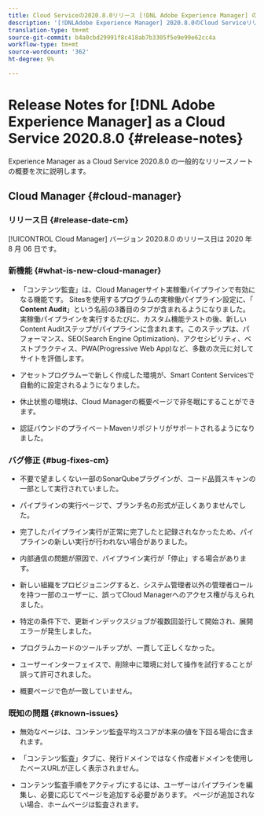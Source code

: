 ```yaml
---
title: Cloud Serviceの2020.8.0リリース [!DNL Adobe Experience Manager] のリリースノート。
description: '[!DNLAdobe Experience Manager] 2020.8.0のCloud Serviceリリースノートとして。'
translation-type: tm+mt
source-git-commit: b4a0cbd29991f8c418ab7b3305f5e9e99e62cc4a
workflow-type: tm+mt
source-wordcount: '362'
ht-degree: 9%

---
```



# Release Notes for [!DNL Adobe Experience Manager] as a Cloud Service 2020.8.0 {#release-notes}

Experience Manager as a Cloud Service 2020.8.0 の一般的なリリースノートの概要を次に説明します。

## Cloud Manager {#cloud-manager}

### リリース日 {#release-date-cm}

[!UICONTROL Cloud Manager] バージョン 2020.8.0 のリリース日は 2020 年 8 月 06 日です。

### 新機能 {#what-is-new-cloud-manager}

* 「コンテンツ監査」は、Cloud Managerサイト実稼働パイプラインで有効になる機能です。 Sitesを使用するプログラムの実稼働パイプライン設定に、「 **Content Audit**」という名前の3番目のタブが含まれるようになりました。 実稼働パイプラインを実行するたびに、カスタム機能テストの後、新しいContent Auditステップがパイプラインに含まれます。このステップは、パフォーマンス、SEO(Search Engine Optimization)、アクセシビリティ、ベストプラクティス、PWA(Progressive Web App)など、多数の次元に対してサイトを評価します。

* アセットプログラムーで新しく作成した環境が、Smart Content Servicesで自動的に設定されるようになりました。

* 休止状態の環境は、Cloud Managerの概要ページで非冬眠にすることができます。

* 認証バウンドのプライベートMavenリポジトリがサポートされるようになりました。

### バグ修正 {#bug-fixes-cm}

* 不要で望ましくない一部のSonarQubeプラグインが、コード品質スキャンの一部として実行されていました。

* パイプラインの実行ページで、ブランチ名の形式が正しくありませんでした。

* 完了したパイプライン実行が正常に完了したと記録されなかったため、パイプラインの新しい実行が行われない場合がありました。

* 内部通信の問題が原因で、パイプライン実行が「停止」する場合があります。

* 新しい組織をプロビジョニングすると、システム管理者以外の管理者ロールを持つ一部のユーザーに、誤ってCloud Managerへのアクセス権が与えられました。

* 特定の条件下で、更新インデックスジョブが複数回並行して開始され、展開エラーが発生しました。

* プログラムカードのツールチップが、一貫して正しくなかった。

* ユーザーインターフェイスで、削除中に環境に対して操作を試行することが誤って許可されました。

* 概要ページで色が一致していません。

### 既知の問題 {#known-issues}

* 無効なページは、コンテンツ監査平均スコアが本来の値を下回る場合に含まれます。

* 「コンテンツ監査」タブに、発行ドメインではなく作成者ドメインを使用したベースURLが正しく表示されません。

* コンテンツ監査手順をアクティブにするには、ユーザーはパイプラインを編集し、必要に応じてページを追加する必要があります。 ページが追加されない場合、ホームページは監査されます。

